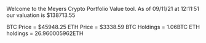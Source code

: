 Welcome to the Meyers Crypto Portfolio Value tool. 
As of 09/11/21 at 12:11:51 our valuation is $138713.55 

BTC Price = $45948.25
 ETH Price = $3338.59
BTC Holdings = 1.06BTC
 ETH holdings = 26.960005962ETH 
